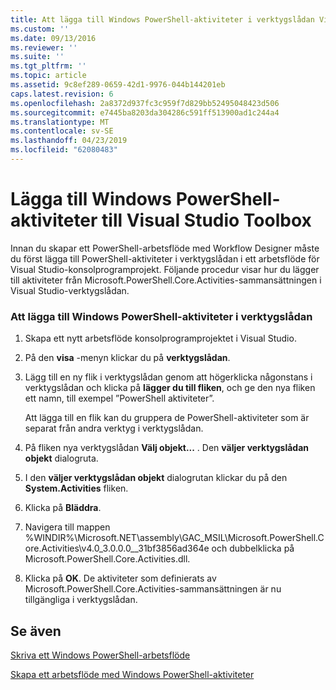 ```yaml
---
title: Att lägga till Windows PowerShell-aktiviteter i verktygslådan Visual Studio | Microsoft Docs
ms.custom: ''
ms.date: 09/13/2016
ms.reviewer: ''
ms.suite: ''
ms.tgt_pltfrm: ''
ms.topic: article
ms.assetid: 9c8ef289-0659-42d1-9976-044b144201eb
caps.latest.revision: 6
ms.openlocfilehash: 2a8372d937fc3c959f7d829bb52495048423d506
ms.sourcegitcommit: e7445ba8203da304286c591ff513900ad1c244a4
ms.translationtype: MT
ms.contentlocale: sv-SE
ms.lasthandoff: 04/23/2019
ms.locfileid: "62080483"
---
```

# <a name="adding-windows-powershell-activities-to-the-visual-studio-toolbox"></a>Lägga till Windows PowerShell-aktiviteter till Visual Studio Toolbox

Innan du skapar ett PowerShell-arbetsflöde med Workflow Designer måste du först lägga till PowerShell-aktiviteter i verktygslådan i ett arbetsflöde för Visual Studio-konsolprogramprojekt. Följande procedur visar hur du lägger till aktiviteter från Microsoft.PowerShell.Core.Activities-sammansättningen i Visual Studio-verktygslådan.

### <a name="adding-windows-powershell-activities-to-the-toolbox"></a>Att lägga till Windows PowerShell-aktiviteter i verktygslådan

1. Skapa ett nytt arbetsflöde konsolprogramprojektet i Visual Studio.

2. På den **visa** -menyn klickar du på **verktygslådan**.

3. Lägg till en ny flik i verktygslådan genom att högerklicka någonstans i verktygslådan och klicka på **lägger du till fliken**, och ge den nya fliken ett namn, till exempel ”PowerShell aktiviteter”.

   Att lägga till en flik kan du gruppera de PowerShell-aktiviteter som är separat från andra verktyg i verktygslådan.

4. På fliken nya verktygslådan **Välj objekt...** . Den **väljer verktygslådan objekt** dialogruta.

5. I den **väljer verktygslådan objekt** dialogrutan klickar du på den **System.Activities** fliken.

6. Klicka på **Bläddra**.

7. Navigera till mappen %WINDIR%\Microsoft.NET\assembly\GAC_MSIL\Microsoft.PowerShell.Core.Activities\v4.0_3.0.0.0__31bf3856ad364e och dubbelklicka på Microsoft.PowerShell.Core.Activities.dll.

8. Klicka på **OK**. De aktiviteter som definierats av Microsoft.PowerShell.Core.Activities-sammansättningen är nu tillgängliga i verktygslådan.

## <a name="see-also"></a>Se även

[Skriva ett Windows PowerShell-arbetsflöde](./writing-a-windows-powershell-workflow.md)

[Skapa ett arbetsflöde med Windows PowerShell-aktiviteter](./creating-a-workflow-with-windows-powershell-activities.md)